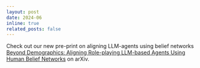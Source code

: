 ```yaml
---
layout: post
date: 2024-06
inline: true
related_posts: false
---
```


Check out our new pre-print on aligning LLM-agents using belief networks [Beyond Demographics: Aligning Role-playing LLM-based Agents Using Human Belief Networks](https://arxiv.org/abs/2406.17232) on arXiv.